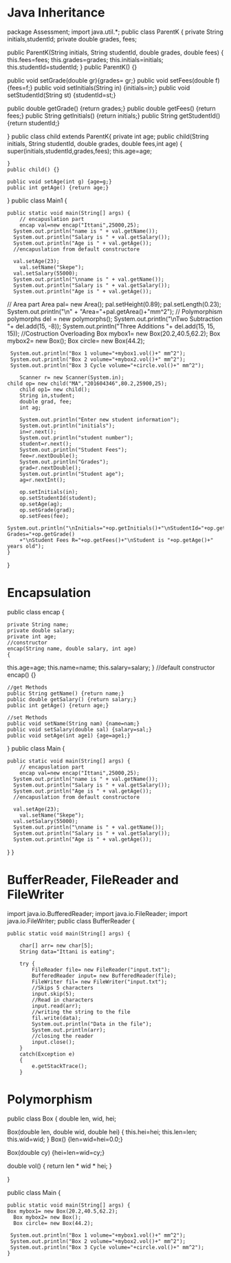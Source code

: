 # Java Inheritance
package Assessment;
import java.util.*;
public class ParentK {
private String initials,studentId;
private double grades, fees;

public ParentK(String initials, String studentId, double grades, double fees)
{
	this.fees=fees;
	this.grades=grades;
	this.initials=initials;
	this.studentId=studentId;
}
public ParentK()
{}

public void setGrade(double gr){grades= gr;}
public void setFees(double f) {fees=f;}
public void setInitials(String in) {initials=in;}
public void setStudentId(String st) {studentId=st;}

public double getGrade() {return grades;}
public double getFees() {return fees;}
public String getInitials() {return initials;}
public String getStudentId() {return studentId;}

}
public class child extends ParentK{
	private int age;
	public child(String initials, String studentId, double grades, double fees,int age)
	{
		super(initials,studentId,grades,fees);
		this.age=age;
		
	}
	public child() {}
	
	public void setAge(int g) {age=g;}
	public int getAge() {return age;}
	
	
	

}
public class Main1 {

	public static void main(String[] args) {
		// encapuslation part
		encap val=new encap("Ittani",25000,25);
      System.out.println("name is " + val.getName());
      System.out.println("Salary is " + val.getSalary());
      System.out.println("Age is " + val.getAge());
      //encapuslation from default constructore
    
      val.setAge(23);
		val.setName("Skepe");
      val.setSalary(55000);
      System.out.println("\nname is " + val.getName());
      System.out.println("Salary is " + val.getSalary());
      System.out.println("Age is " + val.getAge());
//   Area part
      Area pal= new Area();
      pal.setHeight(0.89);
      pal.setLength(0.23);
      System.out.println("\n" + "Area="+pal.getArea()+"mm^2");
      // Polymorphism
      polymorphs del = new polymorphs();
      System.out.println("\nTwo Subtraction "+ del.add(15, -8));
      System.out.println("Three Additions "+ del.add(15, 15, 15));
      //Costruction Overloading
      Box mybox1= new Box(20.2,40.5,62.2);
      Box mybox2= new Box();
      Box circle= new Box(44.2);
      
     System.out.println("Box 1 volume="+mybox1.vol()+" mm^2");
     System.out.println("Box 2 volume="+mybox2.vol()+" mm^2");
     System.out.println("Box 3 Cycle volume="+circle.vol()+" mm^2");
	
		Scanner r= new Scanner(System.in);
	child op= new child("MA","201604346",80.2,25900,25);
		child op1= new child();
		String in,student;
		double grad, fee;
		int ag;
		
		System.out.println("Enter new student information");
		System.out.println("initials");
		in=r.next();
		System.out.println("student number");
		student=r.next();
		System.out.println("Student Fees");
		fee=r.nextDouble();
		System.out.println("Grades");
		grad=r.nextDouble();
		System.out.println("Student age");
		ag=r.nextInt();
		
		op.setInitials(in);
		op.setStudentId(student);
		op.setAge(ag);
		op.setGrade(grad);
		op.setFees(fee);
		System.out.println("\nInitials="+op.getInitials()+"\nStudentId="+op.getStudentId()+"\nStudent Grades="+op.getGrade()
		+"\nStudent Fees R="+op.getFees()+"\nStudent is "+op.getAge()+" years old");
	}

}

# Encapsulation

public class encap {

	private String name;
	private double salary;
	private int age;
	//constructor
	encap(String name, double salary, int age)
	{
this.age=age;
this.name=name;
this.salary=salary;
	}
	//default constructor
	encap()
	{}
	
	//get Methods
	public String getName() {return name;}
	public double getSalary() {return salary;}
	public int getAge() {return age;}
	
	//set Methods
	public void setName(String nam) {name=nam;}
	public void setSalary(double sal) {salary=sal;}
	public void setAge(int age1) {age=age1;}

}
public class Main {

	public static void main(String[] args) {
		// encapuslation part
		encap val=new encap("Ittani",25000,25);
      System.out.println("name is " + val.getName());
      System.out.println("Salary is " + val.getSalary());
      System.out.println("Age is " + val.getAge());
      //encapuslation from default constructore
    
      val.setAge(23);
		val.setName("Skepe");
      val.setSalary(55000);
      System.out.println("\nname is " + val.getName());
      System.out.println("Salary is " + val.getSalary());
      System.out.println("Age is " + val.getAge());
  }
}

# BufferReader, FileReader and FileWriter
import java.io.BufferedReader;
import java.io.FileReader;
import java.io.FileWriter;
public class BufferReader {

	public static void main(String[] args) {
	
		char[] arr= new char[5];
		String data="Ittani is eating";
	
		try {
			FileReader file= new FileReader("input.txt");
			BufferedReader input= new BufferedReader(file);
			FileWriter fil= new FileWriter("input.txt");
			//Skips 5 characters
			input.skip(5);
			//Read in characters
			input.read(arr);
			//writing the string to the file
			fil.write(data);
			System.out.println("Data in the file");
			System.out.println(arr);
			//closing the reader
			input.close();
		}
		catch(Exception e)
		{
			e.getStackTrace();
		}
		
# Polymorphism
public class Box {
 double len, wid, hei;
 
 Box(double len, double wid, double hei)
 {
	 this.hei=hei;
	 this.len=len;
	 this.wid=wid;
 }
 Box()
 {len=wid=hei=0.0;}
 
 Box(double cy)
 {hei=len=wid=cy;}
 
double vol()
 {
	 return len * wid * hei;
 }
 	
}

public class Main {

	public static void main(String[] args) {
	Box mybox1= new Box(20.2,40.5,62.2);
      Box mybox2= new Box();
      Box circle= new Box(44.2);
      
     System.out.println("Box 1 volume="+mybox1.vol()+" mm^2");
     System.out.println("Box 2 volume="+mybox2.vol()+" mm^2");
     System.out.println("Box 3 Cycle volume="+circle.vol()+" mm^2");
	}
